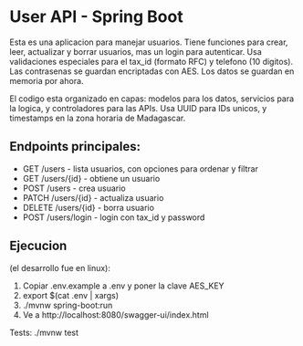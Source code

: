 # User API - Spring Boot

Esta es una aplicacion para manejar usuarios. Tiene funciones para crear, leer, actualizar y borrar usuarios, mas un login para autenticar. Usa validaciones especiales para el tax_id (formato RFC) y telefono (10 digitos). Las contrasenas se guardan encriptadas con AES. Los datos se guardan en memoria por ahora.

El codigo esta organizado en capas: modelos para los datos, servicios para la logica, y controladores para las APIs. Usa UUID para IDs unicos, y timestamps en la zona horaria de Madagascar.

## Endpoints principales:
- GET /users - lista usuarios, con opciones para ordenar y filtrar
- GET /users/{id} - obtiene un usuario
- POST /users - crea usuario
- PATCH /users/{id} - actualiza usuario
- DELETE /users/{id} - borra usuario
- POST /users/login - login con tax_id y password

## Ejecucion
(el desarrollo fue en linux):
1. Copiar .env.example a .env y poner la clave AES_KEY
2. export $(cat .env | xargs)
3. ./mvnw spring-boot:run
4. Ve a http://localhost:8080/swagger-ui/index.html


Tests: ./mvnw test